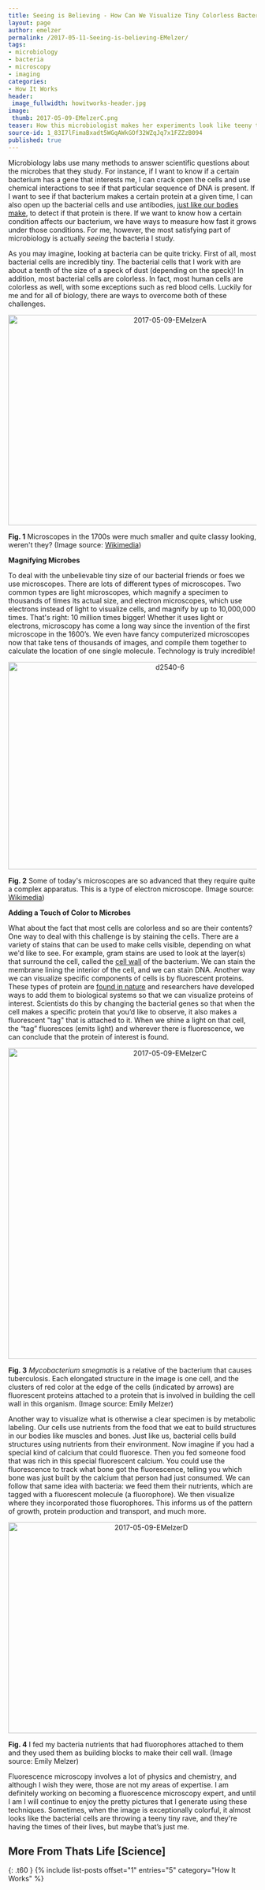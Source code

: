 ```yaml
---
title: Seeing is Believing - How Can We Visualize Tiny Colorless Bacteria?
layout: page
author: emelzer
permalink: /2017-05-11-Seeing-is-believing-EMelzer/
tags:
- microbiology
- bacteria
- microscopy
- imaging
categories:
- How It Works
header:
 image_fullwidth: howitworks-header.jpg
image:
 thumb: 2017-05-09-EMelzerC.png
teaser: How this microbiologist makes her experiments look like teeny tiny raves
source-id: 1_83I7lFimaBxadt5WGqAWkGOf32WZqJq7x1FZZzB094
published: true
---
```

Microbiology labs use many methods to answer scientific questions about the microbes that they study. For instance, if I want to know if a certain bacterium has a gene that interests me, I can crack open the cells and use chemical interactions to see if that particular sequence of DNA is present. If I want to see if that bacterium makes a certain protein at a given time, I can also open up the bacterial cells and use antibodies, [just like our bodies make](http://thatslifesci.com.s3-website-us-east-1.amazonaws.com/2016-05-23-Calling-the-Shots-Discussing-Vaccines/), to detect if that protein is there. If we want to know how a certain condition affects our bacterium, we have ways to measure how fast it grows under those conditions. For me, however, the most satisfying part of microbiology is actually *seeing* the bacteria I study. 

As you may imagine, looking at bacteria can be quite tricky. First of all, most bacterial cells are incredibly tiny. The bacterial cells that I work with are about a tenth of the size of a speck of dust (depending on the speck)! In addition, most bacterial cells are colorless. In fact, most human cells are colorless as well, with some exceptions such as red blood cells. Luckily for me and for all of biology, there are ways to overcome both of these challenges.  

<center><a data-flickr-embed="true"  href="https://www.flickr.com/photos/139839751@N06/34559484055/in/dateposted-friend/" title="2017-05-09-EMelzerA"><img src="https://c1.staticflickr.com/5/4180/34559484055_64ed014896_z.jpg" width="640" height="427" alt="2017-05-09-EMelzerA"></a><script async src="//embedr.flickr.com/assets/client-code.js" charset="utf-8"></script></center>

**Fig. 1** Microscopes in the 1700s were much smaller and quite classy looking, weren't they? (Image source: [Wikimedia](https://upload.wikimedia.org/wikipedia/commons/a/a2/1750-1770%2C_solar_microscope%2C_Benjamin_Martin%2C_London_-_Golub_Collection_of_Antique_Microscopes_-_DSC04857.JPG))

**Magnifying Microbes**


To deal with the unbelievable tiny size of our bacterial friends or foes we use microscopes. There are lots of different types of microscopes. Two common types are light microscopes, which magnify a specimen to thousands of times its actual size, and electron microscopes, which use electrons instead of light to visualize cells, and magnify by up to 10,000,000 times. That's right: 10 million times bigger! Whether it uses light or electrons, microscopy has come a long way since the invention of the first microscope in the 1600’s. We even have fancy computerized microscopes now that take tens of thousands of images, and compile them together to calculate the location of one single molecule. Technology is truly incredible! 

<center><a data-flickr-embed="true"  href="https://www.flickr.com/photos/139839751@N06/34559483785/in/dateposted-friend/" title="d2540-6"><img src="https://c1.staticflickr.com/5/4173/34559483785_8637aa31a2_z.jpg" width="640" height="421" alt="d2540-6"></a><script async src="//embedr.flickr.com/assets/client-code.js" charset="utf-8"></script></center>

**Fig. 2** Some of today's microscopes are so advanced that they require quite a complex apparatus. This is a type of electron microscope. (Image source: [Wikimedia](https://upload.wikimedia.org/wikipedia/commons/1/1a/Scientists_use_a_low_temperature_scanning_electron_microscope_%28LT-SEM%29_to_view_anatomical_structures_needed_to_identify_nematodes_like_the_Parasitorhabditis_-_USDA-ARS.jpg))

**Adding a Touch of Color to Microbes**

What about the fact that most cells are colorless and so are their contents? One way to deal with this challenge is by staining the cells. There are a variety of stains that can be used to make cells visible, depending on what we'd like to see. For example, gram stains are used to look at the layer(s) that surround the cell, called the [cell wall](http://thatslifesci.com.s3-website-us-east-1.amazonaws.com/2017-02-27-When-a-wall-is-just-a-wall-EMelzer/) of the bacterium. We can stain the membrane lining the interior of the cell, and we can stain DNA. Another way we can visualize specific components of cells is by fluorescent proteins. These types of protein are [found in nature](http://thatslifesci.com.s3-website-us-east-1.amazonaws.com/2016-09-22-Fireflies-of-the-ocean-EMelzer/) and researchers have developed ways to add them to biological systems so that we can visualize proteins of interest. Scientists do this by changing the bacterial genes so that when the cell makes a specific protein that you’d like to observe, it also makes a fluorescent "tag" that is attached to it. When we shine a light on that cell, the “tag” fluoresces (emits light) and wherever there is fluorescence, we can conclude that the protein of interest is found.

<center><a data-flickr-embed="true"  href="https://www.flickr.com/photos/139839751@N06/34559483585/in/dateposted-friend/" title="2017-05-09-EMelzerC"><img src="https://c1.staticflickr.com/5/4156/34559483585_d19f12088f_z.jpg" width="640" height="631" alt="2017-05-09-EMelzerC"></a><script async src="//embedr.flickr.com/assets/client-code.js" charset="utf-8"></script></center>

**Fig. 3** *Mycobacterium smegmatis* is a relative of the bacterium that causes tuberculosis. Each elongated structure in the image is one cell, and the clusters of red color at the edge of the cells (indicated by arrows) are fluorescent proteins attached to a protein that is involved in building the cell wall in this organism. (Image source: Emily Melzer)


Another way to visualize what is otherwise a clear specimen is by metabolic labeling. Our cells use nutrients from the food that we eat to build structures in our bodies like muscles and bones. Just like us, bacterial cells build structures using nutrients from their environment. Now imagine if you had a special kind of calcium that could fluoresce. Then you fed someone food that was rich in this special fluorescent calcium. You could use the fluorescence to track what bone got the fluorescence, telling you which bone was just built by the calcium that person had just consumed. We can follow that same idea with bacteria: we feed them their nutrients, which are tagged with a fluorescent molecule (a fluorophore). We then visualize where they incorporated those fluorophores. This informs us of the pattern of growth, protein production and transport, and much more. 

<center><a data-flickr-embed="true"  href="https://www.flickr.com/photos/139839751@N06/34559483535/in/dateposted-friend/" title="2017-05-09-EMelzerD"><img src="https://c1.staticflickr.com/5/4156/34559483535_2052f6dbe0_z.jpg" width="564" height="428" alt="2017-05-09-EMelzerD"></a><script async src="//embedr.flickr.com/assets/client-code.js" charset="utf-8"></script></center>

**Fig. 4** I fed my bacteria nutrients that had fluorophores attached to them and they used them as building blocks to make their cell wall. (Image source: Emily Melzer)

Fluorescence microscopy involves a lot of physics and chemistry, and although I wish they were, those are not my areas of expertise. I am definitely working on becoming a fluorescence microscopy expert, and until I am I will continue to enjoy the pretty pictures that I generate using these techniques. Sometimes, when the image is exceptionally colorful, it almost looks like the bacterial cells are throwing a teeny tiny rave, and they're having the times of their lives, but maybe that’s just me. 

## More From Thats Life [Science]
{: .t60 }
{% include list-posts offset="1" entries="5" category="How It Works" %}


